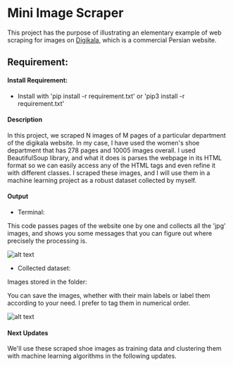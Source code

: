 # Mini Image Scraper
This project has the purpose of illustrating an elementary example of web scraping for images on [Digikala](https://www.digikala.com), which is a commercial Persian website.

## Requirement:
#### Install Requirement:
* Install with 'pip install -r requirement.txt' or 'pip3 install -r requirement.txt'

#### Description
In this project, we scraped N images of M pages of a particular department of the digikala website. In my case, I have used the women's shoe department that has 278 pages and 10005 images overall. I used BeautifulSoup library, and what it does is parses the webpage in its HTML format so we can easily access any of the HTML tags and even refine it with different classes.
I scraped these images, and I will use them in a machine learning project as a robust dataset collected by myself.

#### Output

* Terminal:

This code passes pages of the website one by one and collects all the 'jpg' images, and shows you some messages that you can figure out where precisely the processing is.

![alt text](https://github.com/mahsa-pam/Creating-Dataset-Out-of-Web-Scraped-Images/blob/main/screen%20shots/output.PNG)

* Collected dataset:

Images stored in the folder: 

You can save the images, whether with their main labels or label them according to your need. I prefer to tag them in numerical order.

![alt text](https://github.com/mahsa-pam/Creating-Dataset-Out-of-Web-Scraped-Images/blob/main/screen%20shots/shoes.PNG)

#### Next Updates
We'll use these scraped shoe images as training data and clustering them with machine learning algorithms in the following updates.